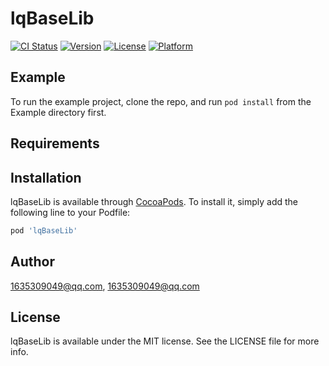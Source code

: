 # lqBaseLib

[![CI Status](https://img.shields.io/travis/1635309049@qq.com/lqBaseLib.svg?style=flat)](https://travis-ci.org/1635309049@qq.com/lqBaseLib)
[![Version](https://img.shields.io/cocoapods/v/lqBaseLib.svg?style=flat)](https://cocoapods.org/pods/lqBaseLib)
[![License](https://img.shields.io/cocoapods/l/lqBaseLib.svg?style=flat)](https://cocoapods.org/pods/lqBaseLib)
[![Platform](https://img.shields.io/cocoapods/p/lqBaseLib.svg?style=flat)](https://cocoapods.org/pods/lqBaseLib)

## Example

To run the example project, clone the repo, and run `pod install` from the Example directory first.

## Requirements

## Installation

lqBaseLib is available through [CocoaPods](https://cocoapods.org). To install
it, simply add the following line to your Podfile:

```ruby
pod 'lqBaseLib'
```

## Author

1635309049@qq.com, 1635309049@qq.com

## License

lqBaseLib is available under the MIT license. See the LICENSE file for more info.
